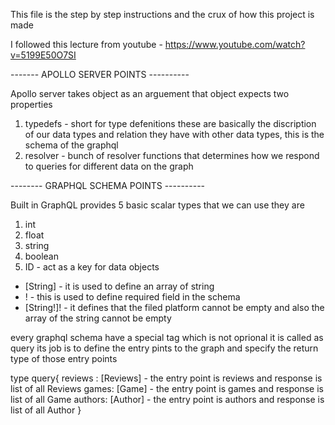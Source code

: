 This file is the step by step instructions and the crux of how this project is made

I followed this lecture from youtube  - https://www.youtube.com/watch?v=5199E50O7SI

------- APOLLO SERVER POINTS ----------

Apollo server takes object as an arguement that object expects two properties 
1. typedefs - short for type defenitions these are basically the discription of our 
    data types and relation they have with other data types, this is the schema of the 
    graphql  
2. resolver - bunch of resolver functions that determines how we respond 
    to queries for different data on the graph

-------- GRAPHQL SCHEMA POINTS ----------

Built in GraphQL provides 5 basic scalar types that we can use they are
1. int
2. float
3. string
4. boolean
5. ID - act as a key for data objects 

* [String] -  it is used to define an array of string
* ! - this is used to define required field in the schema
* [String!]! -  it defines that the filed platform cannot be empty and also the array of the 
string cannot be empty

every graphql schema have a special tag which is not oprional it is called as query
its job is to define the entry pints to the graph and specify the return type of those entry points

type query{
    reviews : [Reviews] - the entry point is reviews and response is list of all Reviews
    games: [Game] - the entry point is games and response is list of all Game
    authors: [Author] - the entry point is authors and response is list of all Author
}